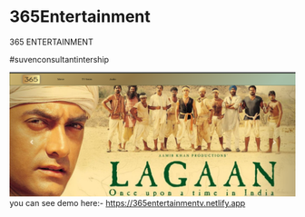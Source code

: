 # 365Entertainment

365 ENTERTAINMENT 


#suvenconsultantintership

![365entertainment](image/365enter.png)
you can see demo here:-  https://365entertainmentv.netlify.app
